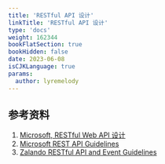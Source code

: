 ```yaml
---
title: 'RESTful API 设计'
linkTitle: 'RESTful API 设计'
type: 'docs'
weight: 162344
bookFlatSection: true
bookHidden: false
date: 2023-06-08
isCJKLanguage: true
params:
  author: lyremelody
---
```


## 参考资料
1. [Microsoft, RESTful Web API 设计](https://learn.microsoft.com/zh-cn/azure/architecture/best-practices/api-design)
2. [Microsoft REST API Guidelines](https://github.com/microsoft/api-guidelines/tree/vNext)
3. [Zalando RESTful API and Event Guidelines](https://opensource.zalando.com/restful-api-guidelines/#)